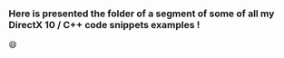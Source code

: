 ### Here is presented the folder of a segment of some of all my DirectX 10 / C++ code snippets examples !

:smile:
